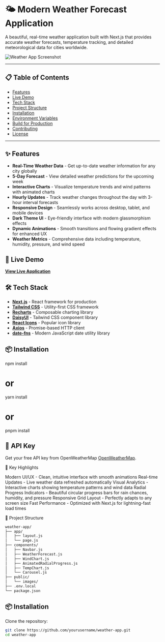 # 🌤️ Modern Weather Forecast Application

A beautiful, real-time weather application built with Next.js that provides accurate weather forecasts, temperature tracking, and detailed meteorological data for cities worldwide.

![Weather App Screenshot](https://cdn.dribbble.com/userupload/5015400/file/original-c61751cdfbfdaf884a0cc8493917fc1d.png?resize=1600x1200)
 
---
 
## 📋 Table of Contents
- [Features](#features)
-  [Live Demo](#LiveDemo)
- [Tech Stack](#tech-stack)
- [Project Structure](#project-structure)
- [Installation](#installation)
- [Environment Variables](#environment-variables)
- [Build for Production](#build-for-production)
- [Contributing](#contributing)
- [License](#license)

---


## ✨ Features 

- **Real-Time Weather Data** - Get up-to-date weather information for any city globally
- **5-Day Forecast** - View detailed weather predictions for the upcoming week
- **Interactive Charts** - Visualize temperature trends and wind patterns with animated charts
- **Hourly Updates** - Track weather changes throughout the day with 3-hour interval forecasts
- **Responsive Design** - Seamlessly works across desktop, tablet, and mobile devices
- **Dark Theme UI** - Eye-friendly interface with modern glassmorphism effects
- **Dynamic Animations** - Smooth transitions and flowing gradient effects for enhanced UX
- **Weather Metrics** - Comprehensive data including temperature, humidity, pressure, and wind speed

## 🚀 Live Demo

**[View Live Application](https://weatherclimateapp.vercel.app/)**

## 🛠️ Tech Stack

- **[Next.js](https://nextjs.org/)** - React framework for production
- **[Tailwind CSS](https://tailwindcss.com/)** - Utility-first CSS framework
- **[Recharts](https://recharts.org/)** - Composable charting library
- **[DaisyUI](https://daisyui.com/)** - Tailwind CSS component library
- **[React Icons](https://react-icons.github.io/react-icons/)** - Popular icon library
- **[Axios](https://axios-http.com/)** - Promise-based HTTP client
- **[date-fns](https://date-fns.org/)** - Modern JavaScript date utility library

## 📦 Installation

npm install
# or
yarn install
# or
pnpm install

## 🔑 API Key
Get your free API key from OpenWeatherMap  [OpenWeatherMap](https://openweathermap.org/api).

🎨 Key Highlights

Modern UI/UX - Clean, intuitive interface with smooth animations
Real-time Updates - Live weather data refreshed automatically
Visual Analytics - Interactive charts showing temperature patterns and wind data
Radial Progress Indicators - Beautiful circular progress bars for rain chances, humidity, and pressure
Responsive Grid Layout - Perfectly adapts to any screen size
Fast Performance - Optimized with Next.js for lightning-fast load times

📁 Project Structure
```bash
weather-app/
├── app/
│   ├── layout.js
│   └── page.js
├── components/
│   ├── Navbar.js
│   ├── WeatherForecast.js
│   ├── WindChart.js
│   ├── AnimatedRadialProgress.js
│   ├── TempChart.js
│   └── Carousel.js
├── public/
│   └── images/
├── .env.local
└── package.json
```

## 📦 Installation

Clone the repository:
```bash
git clone https://github.com/yourusername/weather-app.git
cd weather-app
